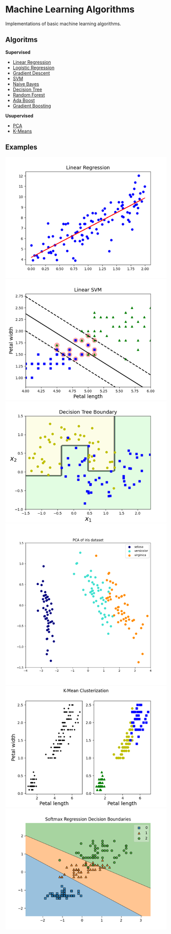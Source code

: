 # **Machine Learning Algorithms**
Implementations of basic machine learning algorithms.
## **Algoritms**
**Supervised**
* [Linear Regression](ml_algorithms/supervised/linear.py)
* [Logistic Regression](ml_algorithms/supervised/linear.py)
* [Gradient Descent](ml_algorithms/supervised/linear.py)
* [SVM](ml_algorithms/supervised/svm.py)
* [Naive Bayes](ml_algorithms/supervised/naive_bayes.py)
* [Decision Tree](ml_algorithms/supervised/tree.py)
* [Random Forest](ml_algorithms/supervised/ensemble.py)
* [Ada Boost](ml_algorithms/supervised/boosting.py)
* [Gradient Boosting](ml_algorithms/supervised/boosting.py)

**Usupervised**
* [PCA](ml_algorithms/unsupervised/pca.py)
* [K-Means](ml_algorithms/unsupervised/kmeans.py)

## **Examples**
![image](examples/figures/linear_regression_plot.png)
![image](examples/figures/linear_svm_boundary.png)
![image](examples/figures/decision_tree_boundary.png)
![image](examples/figures/pca_proj.png)
![image](examples/figures/kmeans_plot.png)
![image](examples/figures/softmax_boundary.png)